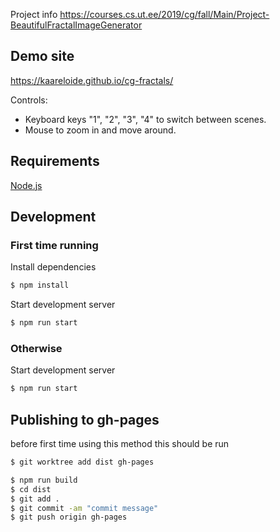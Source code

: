 Project info https://courses.cs.ut.ee/2019/cg/fall/Main/Project-BeautifulFractalImageGenerator

## Demo site

https://kaareloide.github.io/cg-fractals/

Controls:
 * Keyboard keys "1", "2", "3", "4" to switch between scenes.
 * Mouse to zoom in and move around.

## Requirements

[Node.js](https://nodejs.org/en/) 

## Development

### First time running

Install dependencies
```bash
$ npm install
```

Start development server
```bash
$ npm run start
```
### Otherwise

Start development server
```bash
$ npm run start
```

## Publishing to gh-pages
before first time using this method this should be run
```bash
$ git worktree add dist gh-pages
```

```bash
$ npm run build
$ cd dist
$ git add .
$ git commit -am "commit message"
$ git push origin gh-pages
```
